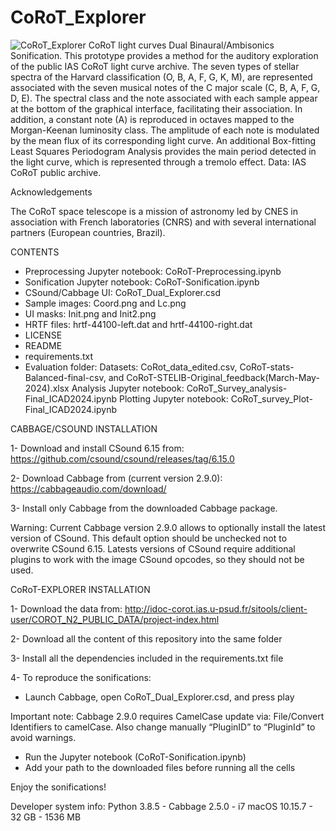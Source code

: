 # CoRoT_Explorer
![CoRoT_Explorer](https://github.com/AuditoryVO/CoRoT_Explorer/assets/144262864/ae63f3ef-0b69-4162-908c-bc7835732f85)
CoRoT light curves Dual Binaural/Ambisonics Sonification. 
This prototype provides a method for the auditory exploration of the public IAS CoRoT light curve archive. The seven types of stellar spectra of the Harvard classification (O, B, A, F, G, K, M), are represented associated with the seven musical notes of the C major scale (C, B, A, F, G, D, E). The spectral class and the note associated with each sample appear at the bottom of the graphical interface, facilitating their association. In addition, a constant note (A) is reproduced in octaves mapped to the Morgan-Keenan luminosity class. The amplitude of each note is modulated by the mean flux of its corresponding light curve. An additional Box-fitting Least Squares Periodogram Analysis provides the main period detected in the light curve, which is represented through a tremolo effect. Data: IAS CoRoT public archive.

Acknowledgements

The CoRoT space telescope is a mission of astronomy led by CNES in association with French laboratories (CNRS) and with several international partners (European countries, Brazil).

CONTENTS

- Preprocessing Jupyter notebook: CoRoT-Preprocessing.ipynb
- Sonification Jupyter notebook: CoRoT-Sonification.ipynb
- CSound/Cabbage UI: CoRoT_Dual_Explorer.csd
- Sample images: Coord.png and Lc.png
- UI masks: Init.png and Init2.png
- HRTF files: hrtf-44100-left.dat and hrtf-44100-right.dat
- LICENSE
- README
- requirements.txt
- Evaluation folder:
     Datasets: CoRot_data_edited.csv, CoRoT-stats-Balanced-final-csv, and CoRoT-STELIB-Original_feedback(March-May-2024).xlsx
     Analysis Jupyter notebook: CoRoT_Survey_analysis-Final_ICAD2024.ipynb
     Plotting Jupyter notebook: CoRoT_survey_Plot-Final_ICAD2024.ipynb

CABBAGE/CSOUND INSTALLATION

1- Download and install CSound 6.15 from: https://github.com/csound/csound/releases/tag/6.15.0

2- Download Cabbage from (current version 2.9.0): https://cabbageaudio.com/download/ 

3- Install only Cabbage from the downloaded Cabbage package.

   Warning: Current Cabbage version 2.9.0 allows to optionally install the latest version of CSound. This default option should be unchecked not to overwrite CSound 6.15.
   Latests versions of CSound require additional plugins to work with the image CSound opcodes, so they should not be used.


CoRoT-EXPLORER INSTALLATION

1- Download the data from: http://idoc-corot.ias.u-psud.fr/sitools/client-user/COROT_N2_PUBLIC_DATA/project-index.html

2- Download all the content of this repository into the same folder

3- Install all the dependencies included in the requirements.txt file

4- To reproduce the sonifications:
   - Launch Cabbage, open CoRoT_Dual_Explorer.csd, and press play
   
   Important note: Cabbage 2.9.0 requires CamelCase update via: File/Convert Identifiers to camelCase. Also change manually “PluginID” to “PluginId” to avoid warnings.

   - Run the Jupyter notebook (CoRoT-Sonification.ipynb)
   - Add your path to the downloaded files before running all the cells

Enjoy the sonifications!

Developer system info: Python 3.8.5 - Cabbage 2.5.0 - i7 macOS 10.15.7 - 32 GB - 1536 MB

